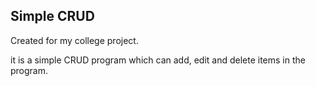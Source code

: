 ## Simple CRUD

Created for my college project.

it is a simple CRUD program which can add, edit and delete items in the program.
